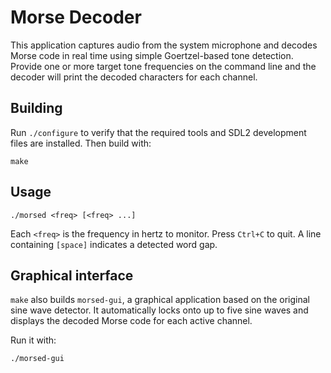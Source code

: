 # Morse Decoder

This application captures audio from the system microphone and decodes Morse code in real time using simple Goertzel-based tone detection. Provide one or more target tone frequencies on the command line and the decoder will print the decoded characters for each channel.

## Building

Run `./configure` to verify that the required tools and SDL2 development files are installed. Then build with:

```
make
```

## Usage

```
./morsed <freq> [<freq> ...]
```

Each `<freq>` is the frequency in hertz to monitor. Press `Ctrl+C` to quit. A line containing `[space]` indicates a detected word gap.

## Graphical interface

`make` also builds `morsed-gui`, a graphical application based on the original sine wave detector. It automatically locks onto up to five sine waves and displays the decoded Morse code for each active channel.

Run it with:

```
./morsed-gui
```
